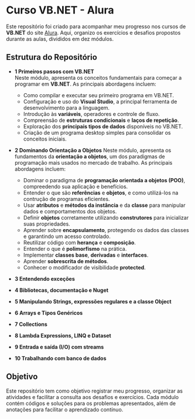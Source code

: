 # Curso VB.NET - Alura

Este repositório foi criado para acompanhar meu progresso nos cursos de **VB.NET** do site [Alura](https://www.alura.com.br/). Aqui, organizo os exercícios e desafios propostos durante as aulas, divididos em dez módulos.

## Estrutura do Repositório

- **1 Primeiros passos com VB.NET**  
  Neste módulo, apresenta os conceitos fundamentais para começar a programar em **VB.NET**. As principais abordagens incluem:  
  - Como compilar e executar seu primeiro programa em VB.NET.  
  - Configuração e uso do **Visual Studio**, a principal ferramenta de desenvolvimento para a linguagem.  
  - Introdução às **variáveis**, operadores e controle de fluxo.  
  - Compreensão de **estruturas condicionais** e **laços de repetição**.  
  - Exploração dos **principais tipos de dados** disponíveis no VB.NET.  
  - Criação de um programa desktop simples para consolidar os conceitos iniciais.

- **2 Dominando Orientação a Objetos**
  Neste módulo, apresenta os fundamentos da **orientação a objetos**, um dos paradigmas de programação mais usados no mercado de trabalho. As principais abordagens incluem:
  - Dominar o paradigma de **programação orientada a objetos (POO)**, compreedendo sua aplicação e benefícios.
  - Entender o que são **referências** e **objetos**, e como utilizá-los na contrução de programas eficientes.
  - Usar **atributos** e **métodos da instância** e da **classe** para manipular dados e comportamentos dos objetos.
  - Definir **objetos** corretamente utilizando **construtores** para inicializar suas propriedades.
  - Aprender sobre **encapsulamento**, protegendo os dados das classes e garantindo um acesso controlado.
  - Reutilizar código com **herança** e **composição**.
  - Entender o que é **polimorfismo** na prática.
  - Implementar **classes base**, **derivadas** e **interfaces**.
  - Aprender **sobrescrita de métodos**.
  - Conhecer o modificador de visibilidade **protected**.

- **3 Entendendo exceções**  
- **4 Bibliotecas, documentação e Nuget**  
- **5 Manipulando Strings, expressões regulares e a classe Object**  
- **6 Arrays e Tipos Genéricos**  
- **7 Collections**  
- **8 Lambda Expressions, LINQ e Dataset**  
- **9 Entrada e saída (I/O) com streams**  
- **10 Trabalhando com banco de dados**

## Objetivo

Este repositório tem como objetivo registrar meu progresso, organizar as atividades e facilitar a consulta aos desafios e exercícios. Cada módulo contém códigos e soluções para os problemas apresentados, além de anotações para facilitar o aprendizado contínuo.